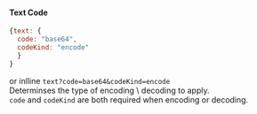 #### Text Code

```js
{text: {
  code: "base64",
  codeKind: "encode"
  }
}
```

or
inlline `text?code=base64&codeKind=encode`  
Determinses the type of encoding \ decoding to apply.  
`code` and `codeKind` are both required when encoding or decoding.  
